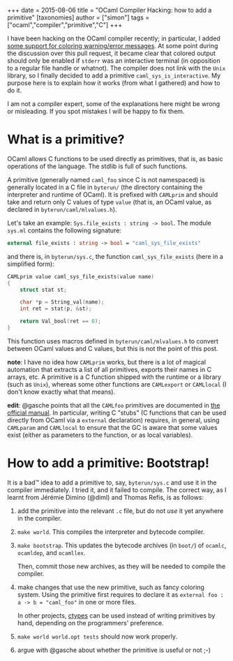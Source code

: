 +++
date = 2015-08-06
title  = "OCaml Compiler Hacking: how to add a primitive"
[taxonomies]
author = ["simon"]
tags = ["ocaml","compiler","primitive","C"]
+++

I have been hacking on the OCaml compiler recently; in particular, I added [some support for coloring warning/error messages](https://github.com/ocaml/ocaml/pull/207). At some point during the discussion over this pull request, it became clear that colored output should only be enabled if `stderr` was an interactive terminal (in opposition to a regular file handle or whatnot). The compiler does not link with the `Unix` library, so I finally decided to add a primitive `caml_sys_is_interactive`. My purpose here is to explain how it works (from what I gathered) and how to do it.

I am not a compiler expert, some of the explanations here might be wrong or misleading. If you spot mistakes I will be happy to fix them.

What is a primitive?
====================

OCaml allows C functions to be used directly as primitives, that is, as basic operations of the language. The stdlib is full of such functions.

A primitive (generally named `caml_foo` since C is not namespaced) is generally located in a C file in `byterun/` (the directory containing the interpreter and runtime of OCaml). It is prefixed with `CAMLprim` and should take and return only C values of type `value` (that is, an OCaml value, as declared in `byterun/caml/mlvalues.h`).

Let's take an example: `Sys.file_exists : string -> bool`. The module `sys.ml` contains the following signature:

```ocaml
external file_exists : string -> bool = "caml_sys_file_exists"
```

and there is, in `byterun/sys.c`, the function `caml_sys_file_exists` (here in a simplified form):

```C
CAMLprim value caml_sys_file_exists(value name)
{
    struct stat st;

    char *p = String_val(name);
    int ret = stat(p, &st);

    return Val_bool(ret == 0);
}
```

This function uses macros defined in `byterun/caml/mlvalues.h` to convert between OCaml values and C values, but this is not the point of this post.

**note**: I have no idea how `CAMLprim` works, but there is a lot of magical automation that extracts a list of all primitives, exports their names in C arrays, etc. A primitive is a C function shipped with the runtime or a library (such as `Unix`), whereas some other functions are `CAMLexport` or `CAMLlocal` (I don't know exactly what that means).

**edit**: @gasche points that all the `CAMLfoo` primitives are documented in [the official manual](http://caml.inria.fr/pub/docs/manual-ocaml/intfc.html). In particular, writing C "stubs" (C functions that can be used directly from OCaml via a `external` declaration) requires, in general, using `CAMLparam` and `CAMLlocal` to ensure that the GC is aware that some values exist (either as parameters to the function, or as local variables).

How to add a primitive: Bootstrap!
==================================

It is a bad™ idea to add a primitive to, say, `byterun/sys.c` and use it in the compiler immediately. I tried it, and it failed to compile. The correct way, as I learnt from Jérémie Dimino (@diml) and Thomas Refis, is as follows:

1.  add the primitive into the relevant `.c` file, but do not *use* it yet anywhere in the compiler.
2.  `make world`. This compiles the interpreter and bytecode compiler.
3.  `make bootstrap`. This updates the bytecode archives (in `boot/`) of `ocamlc`, `ocamldep`, and `ocamllex`.

    Then, commit those new archives, as they will be needed to compile the compiler.

4.  make changes that use the new primitive, such as fancy coloring system. Using the primitive first requires to declare it as `external foo : a -> b = "caml_foo"` in one or more files.

    In other projects, [ctypes](https://github.com/ocamllabs/ocaml-ctypes) can be used instead of writing primitives by hand, depending on the programmers' preference.
5.  `make world world.opt tests` should now work properly.
6.  argue with @gasche about whether the primitive is useful or not ;-)

